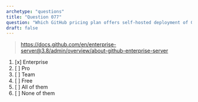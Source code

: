 ```yaml
---
archetype: "questions"
title: "Question 077"
question: "Which GitHub pricing plan offers self-hosted deployment of GitHub?"
draft: false
---
```



> https://docs.github.com/en/enterprise-server@3.8/admin/overview/about-github-enterprise-server
1. [x] Enterprise
1. [ ] Pro
1. [ ] Team
1. [ ] Free
1. [ ] All of them
1. [ ] None of them
